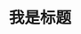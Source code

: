 ---
# Feel free to add content and custom Front Matter to this file.
# To modify the layout, see https://jekyllrb.com/docs/themes/#overriding-theme-defaults

layout: home
title: 我是标题
list_title: ">_<||| TM我也是标题"
---